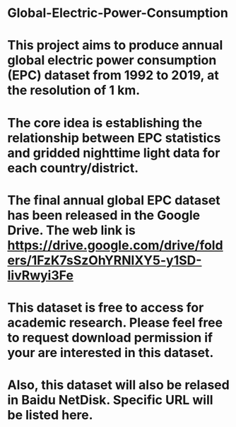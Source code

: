 # Global-Electric-Power-Consumption
# This project aims to produce annual global electric power consumption (EPC) dataset from 1992 to 2019, at the resolution of 1 km.
# The core idea is establishing the relationship between EPC statistics and gridded nighttime light data for each country/district.
# The final annual global EPC dataset has been released in the Google Drive. The web link is https://drive.google.com/drive/folders/1FzK7sSzOhYRNlXY5-y1SD-IivRwyi3Fe
# This dataset is free to access for academic research. Please feel free to request download permission if your are interested in this dataset.
# Also, this dataset will also be relased in Baidu NetDisk. Specific URL will be listed here.
